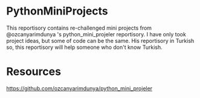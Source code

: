 # PythonMiniProjects
This reportisory contains re-challenged mini projects from @ozcanyarimdunya 's python_mini_projeler reportisory. I have only took project ideas, but some of code can be the same. His reportisory in Turkish so, this reportisory will help someone who don't know Turkish.

# Resources
https://github.com/ozcanyarimdunya/python_mini_projeler
